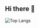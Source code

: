 ## Hi there 👋

![Top Langs](https://github-readme-stats.vercel.app/api/top-langs/?username=y177649&layout=compact&theme=tokyonight&text_color=ffffff&count_private=true&hide=HTML,CSS,Makefile,Shell&langs_count=5)
